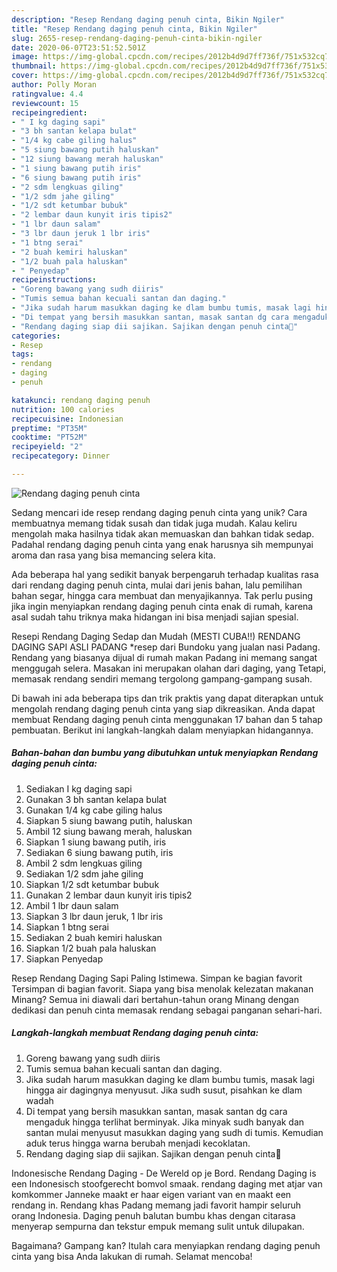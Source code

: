 ```yaml
---
description: "Resep Rendang daging penuh cinta, Bikin Ngiler"
title: "Resep Rendang daging penuh cinta, Bikin Ngiler"
slug: 2655-resep-rendang-daging-penuh-cinta-bikin-ngiler
date: 2020-06-07T23:51:52.501Z
image: https://img-global.cpcdn.com/recipes/2012b4d9d7ff736f/751x532cq70/rendang-daging-penuh-cinta-foto-resep-utama.jpg
thumbnail: https://img-global.cpcdn.com/recipes/2012b4d9d7ff736f/751x532cq70/rendang-daging-penuh-cinta-foto-resep-utama.jpg
cover: https://img-global.cpcdn.com/recipes/2012b4d9d7ff736f/751x532cq70/rendang-daging-penuh-cinta-foto-resep-utama.jpg
author: Polly Moran
ratingvalue: 4.4
reviewcount: 15
recipeingredient:
- " I kg daging sapi"
- "3 bh santan kelapa bulat"
- "1/4 kg cabe giling halus"
- "5 siung bawang putih haluskan"
- "12 siung bawang merah haluskan"
- "1 siung bawang putih iris"
- "6 siung bawang putih iris"
- "2 sdm lengkuas giling"
- "1/2 sdm jahe giling"
- "1/2 sdt ketumbar bubuk"
- "2 lembar daun kunyit iris tipis2"
- "1 lbr daun salam"
- "3 lbr daun jeruk 1 lbr iris"
- "1 btng serai"
- "2 buah kemiri haluskan"
- "1/2 buah pala haluskan"
- " Penyedap"
recipeinstructions:
- "Goreng bawang yang sudh diiris"
- "Tumis semua bahan kecuali santan dan daging."
- "Jika sudah harum masukkan daging ke dlam bumbu tumis, masak lagi hingga air dagingnya menyusut. Jika sudh susut, pisahkan ke dlam wadah"
- "Di tempat yang bersih masukkan santan, masak santan dg cara mengaduk hingga terlihat berminyak. Jika minyak sudh banyak dan santan mulai menyusut masukkan daging yang sudh di tumis. Kemudian aduk terus hingga warna berubah menjadi kecoklatan."
- "Rendang daging siap dii sajikan. Sajikan dengan penuh cinta🤗"
categories:
- Resep
tags:
- rendang
- daging
- penuh

katakunci: rendang daging penuh 
nutrition: 100 calories
recipecuisine: Indonesian
preptime: "PT35M"
cooktime: "PT52M"
recipeyield: "2"
recipecategory: Dinner

---
```



![Rendang daging penuh cinta](https://img-global.cpcdn.com/recipes/2012b4d9d7ff736f/751x532cq70/rendang-daging-penuh-cinta-foto-resep-utama.jpg)

Sedang mencari ide resep rendang daging penuh cinta yang unik? Cara membuatnya memang tidak susah dan tidak juga mudah. Kalau keliru mengolah maka hasilnya tidak akan memuaskan dan bahkan tidak sedap. Padahal rendang daging penuh cinta yang enak harusnya sih mempunyai aroma dan rasa yang bisa memancing selera kita.

Ada beberapa hal yang sedikit banyak berpengaruh terhadap kualitas rasa dari rendang daging penuh cinta, mulai dari jenis bahan, lalu pemilihan bahan segar, hingga cara membuat dan menyajikannya. Tak perlu pusing jika ingin menyiapkan rendang daging penuh cinta enak di rumah, karena asal sudah tahu triknya maka hidangan ini bisa menjadi sajian spesial.

Resepi Rendang Daging Sedap dan Mudah (MESTI CUBA!!) RENDANG DAGING SAPI ASLI PADANG *resep dari Bundoku yang jualan nasi Padang. Rendang yang biasanya dijual di rumah makan Padang ini memang sangat menggugah selera. Masakan ini merupakan olahan dari daging, yang Tetapi, memasak rendang sendiri memang tergolong gampang-gampang susah.


Di bawah ini ada beberapa tips dan trik praktis yang dapat diterapkan untuk mengolah rendang daging penuh cinta yang siap dikreasikan. Anda dapat membuat Rendang daging penuh cinta menggunakan 17 bahan dan 5 tahap pembuatan. Berikut ini langkah-langkah dalam menyiapkan hidangannya.

<!--inarticleads1-->

##### Bahan-bahan dan bumbu yang dibutuhkan untuk menyiapkan Rendang daging penuh cinta:

1. Sediakan  I kg daging sapi
1. Gunakan 3 bh santan kelapa bulat
1. Gunakan 1/4 kg cabe giling halus
1. Siapkan 5 siung bawang putih, haluskan
1. Ambil 12 siung bawang merah, haluskan
1. Siapkan 1 siung bawang putih, iris
1. Sediakan 6 siung bawang putih, iris
1. Ambil 2 sdm lengkuas giling
1. Sediakan 1/2 sdm jahe giling
1. Siapkan 1/2 sdt ketumbar bubuk
1. Gunakan 2 lembar daun kunyit iris tipis2
1. Ambil 1 lbr daun salam
1. Siapkan 3 lbr daun jeruk, 1 lbr iris
1. Siapkan 1 btng serai
1. Sediakan 2 buah kemiri haluskan
1. Siapkan 1/2 buah pala haluskan
1. Siapkan  Penyedap


Resep Rendang Daging Sapi Paling Istimewa. Simpan ke bagian favorit Tersimpan di bagian favorit. Siapa yang bisa menolak kelezatan makanan Minang? Semua ini diawali dari bertahun-tahun orang Minang dengan dedikasi dan penuh cinta memasak rendang sebagai panganan sehari-hari. 

<!--inarticleads2-->

##### Langkah-langkah membuat Rendang daging penuh cinta:

1. Goreng bawang yang sudh diiris
1. Tumis semua bahan kecuali santan dan daging.
1. Jika sudah harum masukkan daging ke dlam bumbu tumis, masak lagi hingga air dagingnya menyusut. Jika sudh susut, pisahkan ke dlam wadah
1. Di tempat yang bersih masukkan santan, masak santan dg cara mengaduk hingga terlihat berminyak. Jika minyak sudh banyak dan santan mulai menyusut masukkan daging yang sudh di tumis. Kemudian aduk terus hingga warna berubah menjadi kecoklatan.
1. Rendang daging siap dii sajikan. Sajikan dengan penuh cinta🤗


Indonesische Rendang Daging - De Wereld op je Bord. Rendang Daging is een Indonesisch stoofgerecht bomvol smaak. rendang daging met atjar van komkommer Janneke maakt er haar eigen variant van en maakt een rendang in. Rendang khas Padang memang jadi favorit hampir seluruh orang Indonesia. Daging penuh balutan bumbu khas dengan citarasa menyerap sempurna dan tekstur empuk memang sulit untuk dilupakan. 

Bagaimana? Gampang kan? Itulah cara menyiapkan rendang daging penuh cinta yang bisa Anda lakukan di rumah. Selamat mencoba!
